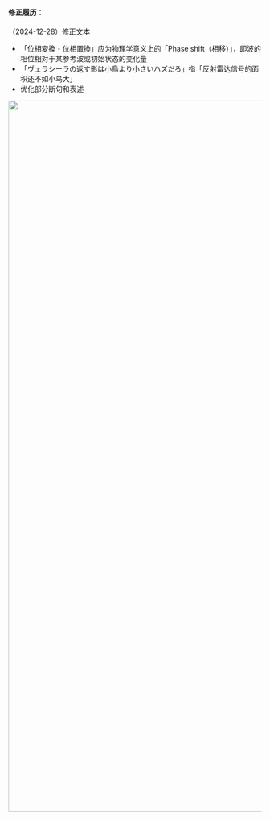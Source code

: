 #### 修正履历：

（2024-12-28）修正文本
- 「位相変換・位相置換」应为物理学意义上的「Phase shift（相移）」，即波的相位相对于某参考波或初始状态的变化量
- 「ヴェラシーラの返す影は小鳥より小さいハズだろ」指「反射雷达信号的面积还不如小鸟大」
- 优化部分断句和表述

<p>
	<img src="https://s2.loli.net/2023/02/28/UYKfQiOqDZmk8ML.webp" style="width:1000px;height:1414px">
</p>
